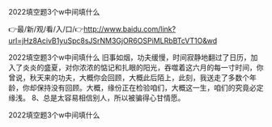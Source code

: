 2022填空题3个w中间填什么

👉最/新/观/看/入/口/👉http://www.baidu.com/link?url=jHz8AcivB1yuSpc8sJSrNM3GjOR6OSPiMLRbBTcVT1O&wd

2022填空题3个w中间填什么	旧事如烟，功夫缓慢，时间寂静地翻过了日历，加入了炎炎的盛夏，对你浓浓的惦记和扎眼的阳光，吞噬着这六月的每一寸时间，你曾说，秋天来的功夫，大概你会回顾，大概此后陌上，此刻，我送走了多数个年龄，你却保持没有回顾。大概，缘份正在检验咱们，大概这一生，咱们的究竟必定缘浅。
		8、总是太容易相信别人，所以被骗得心甘情愿。


2022填空题3个w中间填什么
